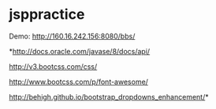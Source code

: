 # jsppractice
Demo: http://160.16.242.156:8080/bbs/


*http://docs.oracle.com/javase/8/docs/api/

http://v3.bootcss.com/css/

http://www.bootcss.com/p/font-awesome/

http://behigh.github.io/bootstrap_dropdowns_enhancement/*
